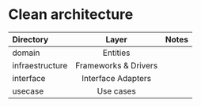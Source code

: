 # Clean architecture

| Directory       | Layer     | Notes     |
| :------------- | :----------: | -----------: |
|  domain | Entities   |     |
| infraestructure   | Frameworks & Drivers |  |
| interface   | Interface Adapters |  |
| usecase   | Use cases |  |